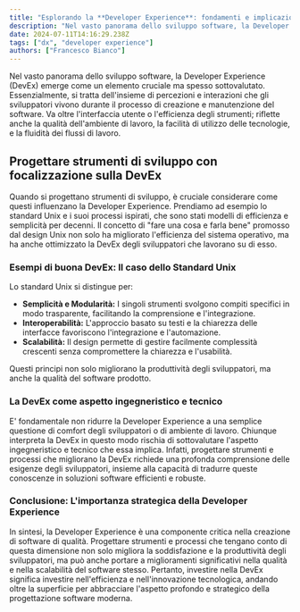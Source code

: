 ```yaml
---
title: "Esplorando la **Developer Experience**: fondamenti e implicazioni"
description: "Nel vasto panorama dello sviluppo software, la Developer Experience (DevEx) emerge come un elemento cruciale ma spesso sottovalutato. Proviamo ad esplorarlo insieme"
date: 2024-07-11T14:16:29.238Z
tags: ["dx", "developer experience"]
authors: ["Francesco Bianco"]
---
```


Nel vasto panorama dello sviluppo software, la Developer Experience (DevEx) emerge come un elemento cruciale ma spesso sottovalutato. Essenzialmente, si tratta dell'insieme di percezioni e interazioni che gli sviluppatori vivono durante il processo di creazione e manutenzione del software. Va oltre l'interfaccia utente o l'efficienza degli strumenti; riflette anche la qualità dell'ambiente di lavoro, la facilità di utilizzo delle tecnologie, e la fluidità dei flussi di lavoro.

## Progettare strumenti di sviluppo con focalizzazione sulla DevEx

Quando si progettano strumenti di sviluppo, è cruciale considerare come questi influenzano la Developer Experience. Prendiamo ad esempio lo standard Unix e i suoi processi ispirati, che sono stati modelli di efficienza e semplicità per decenni. Il concetto di "fare una cosa e farla bene" promosso dal design Unix non solo ha migliorato l'efficienza del sistema operativo, ma ha anche ottimizzato la DevEx degli sviluppatori che lavorano su di esso.

### Esempi di buona DevEx: Il caso dello Standard Unix

Lo standard Unix si distingue per:

- **Semplicità e Modularità:** I singoli strumenti svolgono compiti specifici in modo trasparente, facilitando la comprensione e l'integrazione.
- **Interoperabilità:** L'approccio basato su testi e la chiarezza delle interfacce favoriscono l'integrazione e l'automazione.
- **Scalabilità:** Il design permette di gestire facilmente complessità crescenti senza compromettere la chiarezza e l'usabilità.

Questi principi non solo migliorano la produttività degli sviluppatori, ma anche la qualità del software prodotto.

### La DevEx come aspetto ingegneristico e tecnico

E' fondamentale non ridurre la Developer Experience a una semplice questione di comfort degli sviluppatori o di ambiente di lavoro. Chiunque interpreta la DevEx in questo modo rischia di sottovalutare l'aspetto ingegneristico e tecnico che essa implica. Infatti, progettare strumenti e processi che migliorano la DevEx richiede una profonda comprensione delle esigenze degli sviluppatori, insieme alla capacità di tradurre queste conoscenze in soluzioni software efficienti e robuste.

### Conclusione: L'importanza strategica della Developer Experience

In sintesi, la Developer Experience è una componente critica nella creazione di software di qualità. Progettare strumenti e processi che tengano conto di questa dimensione non solo migliora la soddisfazione e la produttività degli sviluppatori, ma può anche portare a miglioramenti significativi nella qualità e nella scalabilità del software stesso. Pertanto, investire nella DevEx significa investire nell'efficienza e nell'innovazione tecnologica, andando oltre la superficie per abbracciare l'aspetto profondo e strategico della progettazione software moderna.
